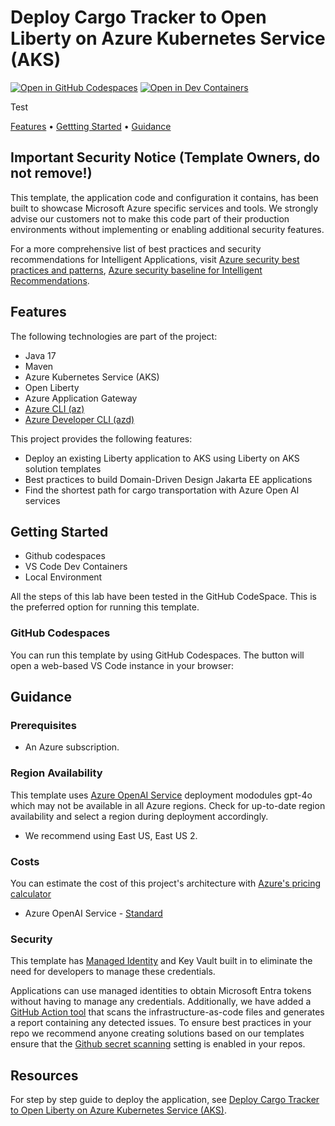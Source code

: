 
# Deploy Cargo Tracker to Open Liberty on Azure Kubernetes Service (AKS)

[![Open in GitHub Codespaces](https://github.com/codespaces/badge.svg)](https://codespaces.new/Azure-Samples/cargotracker-liberty-aks-azd)
[![Open in Dev Containers](https://img.shields.io/static/v1?style=for-the-badge&label=Dev%20Containers&message=Open&color=blue&logo=visualstudiocode)](https://vscode.dev/redirect?url=vscode://ms-vscode-remote.remote-containers/cloneInVolume?url=https://github.com/azure-samples/cargotracker-liberty-aks-azd)

Test

[Features](#features) • [Gettting Started](#getting-started) • [Guidance](#guidance)


## Important Security Notice (Template Owners, do not remove!)

This template, the application code and configuration it contains, has been built to showcase Microsoft Azure specific services and tools. We strongly advise our customers not to make this code part of their production environments without implementing or enabling additional security features.


<!-- Documentation page is a WIP, this link does not exist yet -->
For a more comprehensive list of best practices and security recommendations for Intelligent Applications, visit [Azure security best practices and patterns](https://learn.microsoft.com/en-us/azure/security/fundamentals/best-practices-and-patterns), [Azure security baseline for Intelligent Recommendations](https://learn.microsoft.com/en-us/security/benchmark/azure/baselines/intelligent-recommendations-security-baseline).

## Features

The following technologies are part of the project:
* Java 17
* Maven
* Azure Kubernetes Service (AKS)
* Open Liberty
* Azure Application Gateway
* [Azure CLI (az)](https://github.com/Azure/azure-cli)
* [Azure Developer CLI (azd)](https://github.com/microsoft/azd)

This project provides the following features:
* Deploy an existing Liberty application to AKS using Liberty on AKS solution templates
* Best practices to build Domain-Driven Design Jakarta EE applications
* Find the shortest path for cargo transportation with Azure Open AI services

## Getting Started

- Github codespaces
- VS Code Dev Containers
- Local Environment

All the steps of this lab have been tested in the GitHub CodeSpace. This is the preferred option for running this template.

### GitHub Codespaces

You can run this template by using GitHub Codespaces. The button will open a web-based VS Code instance in your browser:




## Guidance

### Prerequisites
* An Azure subscription. 


### Region Availability

This template uses [Azure OpenAI Service](https://learn.microsoft.com/en-us/azure/ai-services/openai/overview) deployment mododules gpt-4o which may not be available in all Azure regions. Check for up-to-date region availability and select a region during deployment accordingly.

* We recommend using East US, East US 2.

### Costs

You can estimate the cost of this project's architecture with [Azure's pricing calculator](https://azure.microsoft.com/pricing/calculator/)

* Azure OpenAI Service - [Standard](https://azure.microsoft.com/en-us/pricing/details/cognitive-services/openai-service/)



### Security

This template has [Managed Identity](https://learn.microsoft.com/entra/identity/managed-identities-azure-resources/overview) and Key Vault built in to eliminate the need for developers to manage these credentials. 

Applications can use managed identities to obtain Microsoft Entra tokens without having to manage any credentials. Additionally, we have added a [GitHub Action tool](https://github.com/microsoft/security-devops-action) that scans the infrastructure-as-code files and generates a report containing any detected issues. To ensure best practices in your repo we recommend anyone creating solutions based on our templates ensure that the [Github secret scanning](https://docs.github.com/code-security/secret-scanning/about-secret-scanning) setting is enabled in your repos.

## Resources

For step by step guide to deploy the application, see [Deploy Cargo Tracker to Open Liberty on Azure Kubernetes Service (AKS)](https://github.com/Azure-Samples/cargotracker-liberty-aks).